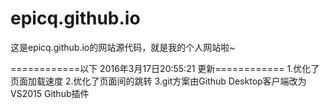 # epicq.github.io

这是epicq.github.io的网站源代码，就是我的个人网站啦~

============以下 2016年3月17日20:55:21 更新============
1.优化了页面加载速度
2.优化了页面间的跳转
3.git方案由Github Desktop客户端改为VS2015 Github插件

